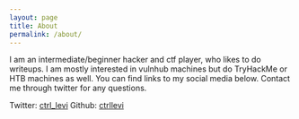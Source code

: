 ```yaml
---
layout: page
title: About
permalink: /about/
---
```


I am an intermediate/beginner hacker and ctf player, who likes to do writeups. I am mostly interested in vulnhub machines but do TryHackMe or HTB machines as well. You can find links to my social media below. Contact me through twitter for any questions.

Twitter: 
[ctrl_levi](https://twitter.com/ctrl_levi)
Github: 
[ctrllevi](https://github.com/ctrllevi)
